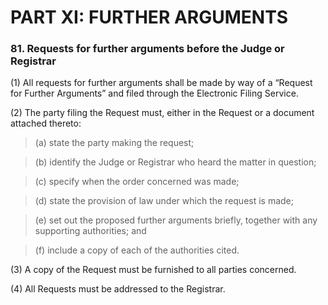 # PART XI: FURTHER ARGUMENTS

### 81. Requests for further arguments before the Judge or Registrar <a href="#81-requests-for-further-arguments-before-the-judge-or-registrar" id="81-requests-for-further-arguments-before-the-judge-or-registrar"></a>

(1) All requests for further arguments shall be made by way of a “Request for Further Arguments” and filed through the Electronic Filing Service.

(2) The party filing the Request must, either in the Request or a document attached thereto:

> (a) state the party making the request;

> (b) identify the Judge or Registrar who heard the matter in question;

> (c) specify when the order concerned was made;

> (d) state the provision of law under which the request is made;

> (e) set out the proposed further arguments briefly, together with any supporting authorities; and

> (f) include a copy of each of the authorities cited.

(3) A copy of the Request must be furnished to all parties concerned.

(4) All Requests must be addressed to the Registrar.
